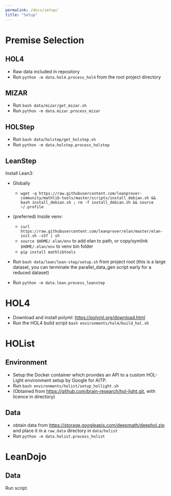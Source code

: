 ```yaml
---
permalink: /docs/setup/
title: "Setup"
---
```


# Premise Selection 
## HOL4
- Raw data included in repository
- Run `python -m data.hol4.process_hol4` from the root project directory
 
## MIZAR
- Run `bash data/mizar/get_mizar.sh`
- Run `python -m data.mizar.process_mizar`
 
## HOLStep
- Run `bash data/holstep/get_holstep.sh`
- Run `python -m data.holstep.process_holstep`

## LeanStep
Install Lean3:

- Globally
  - `wget -q https://raw.githubusercontent.com/leanprover-community/mathlib-tools/master/scripts/install_debian.sh && bash install_debian.sh ; rm -f install_debian.sh && source ~/.profile`
- (preferred) Inside venv:
  - `curl https://raw.githubusercontent.com/leanprover/elan/master/elan-init.sh -sSf | sh`
  - `source $HOME/.elan/env` to add elan to path, or copy/symlink `$HOME/.elan/env` to venv bin folder
  - `pip install mathlibtools`

- Run `bash data/lean/lean-step/setup.sh` from project root (this is a large dataset, you can
  terminate the parallel_data_gen script early for a reduced dataset)
- Run `python -m data.lean.process_leanstep`

# HOL4
- Download and install polyml: https://polyml.org/download.html
- Run the HOL4 build script `bash environments/hol4/build_hol.sh`

# HOList
## Environment
- Setup the Docker container which provides an API to a custom HOL-Light environment setup by Google for AITP.
- Run `bash environments/holist/setup_hollight.sh`
- (Obtained from https://github.com/brain-research/hol-light.git, with licence in directory)

## Data
- obtain data from https://storage.googleapis.com/deepmath/deephol.zip and place it in a `raw_data` directory in `data/holist`
- Run `python -m data.holist.process_holist`

# LeanDojo
## Data
Run script.


<!-- 
[//]: # (### INT)

[//]: # (sudo apt-get install libopenmpi-dev)

[//]: # (pip install baselines )

[//]: # (pip install git+https://github.com/openai/baselines@ea25b9e8)

[//]: # () -->
